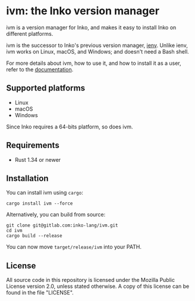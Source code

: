 # ivm: the Inko version manager

ivm is a version manager for Inko, and makes it easy to install Inko on
different platforms.

ivm is the successor to Inko's previous version manager,
[ienv](https://gitlab.com/inko-lang/ienv). Unlike ienv, ivm works on Linux,
macOS, and Windows; and doesn't need a Bash shell.

For more details about ivm, how to use it, and how to install it as a user,
refer to the [documentation](#TODO).

## Supported platforms

* Linux
* macOS
* Windows

Since Inko requires a 64-bits platform, so does ivm.

## Requirements

* Rust 1.34 or newer

## Installation

You can install ivm using `cargo`:

    cargo install ivm --force

Alternatively, you can build from source:

    git clone git@gitlab.com:inko-lang/ivm.git
    cd ivm
    cargo build --release

You can now move `target/release/ivm` into your PATH.

## License

All source code in this repository is licensed under the Mozilla Public License
version 2.0, unless stated otherwise. A copy of this license can be found in the
file "LICENSE".
